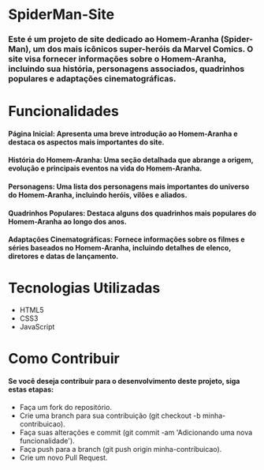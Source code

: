 # SpiderMan-Site

### Este é um projeto de site dedicado ao Homem-Aranha (Spider-Man), um dos mais icônicos super-heróis da Marvel Comics. O site visa fornecer informações sobre o Homem-Aranha, incluindo sua história, personagens associados, quadrinhos populares e adaptações cinematográficas.


# Funcionalidades

#### Página Inicial: Apresenta uma breve introdução ao Homem-Aranha e destaca os aspectos mais importantes do site.

#### História do Homem-Aranha: Uma seção detalhada que abrange a origem, evolução e principais eventos na vida do Homem-Aranha.

#### Personagens: Uma lista dos personagens mais importantes do universo do Homem-Aranha, incluindo heróis, vilões e aliados.

#### Quadrinhos Populares: Destaca alguns dos quadrinhos mais populares do Homem-Aranha ao longo dos anos.

#### Adaptações Cinematográficas: Fornece informações sobre os filmes e séries baseados no Homem-Aranha, incluindo detalhes de elenco, diretores e datas de lançamento.

# Tecnologias Utilizadas
- HTML5
- CSS3
- JavaScript

# Como Contribuir

#### Se você deseja contribuir para o desenvolvimento deste projeto, siga estas etapas:

- Faça um fork do repositório.
- Crie uma branch para sua contribuição (git checkout -b minha-contribuicao).
- Faça suas alterações e commit (git commit -am 'Adicionando uma nova funcionalidade').
- Faça push para a branch (git push origin minha-contribuicao).
- Crie um novo Pull Request.
